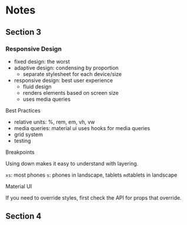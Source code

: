 # Notes

## Section 3

### Responsive Design

- fixed design: the worst
- adaptive design: condensing by proportion
  - separate stylesheet for each device/size
- responsive design: best user experience
  - fluid design
  - renders elements based on screen size
  - uses media queries

Best Practices

- relative units: %, rem, em, vh, vw
- media queries: material ui uses hooks for media queries
- grid system
- testing

Breakpoints

Using down makes it easy to understand with layering.

`xs`: most phones
`s`: phones in landscape, tablets
`md`tablets in landscape

Material UI

If you need to override styles, first check the API for props that override.

## Section 4
